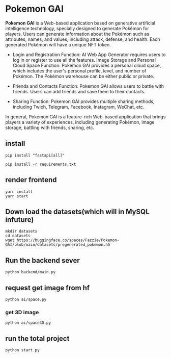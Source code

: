 # Pokemon GAI

**Pokemon GAI** is a Web-based application based on generative artificial intelligence technology, specially designed to generate Pokémon for players. Users can generate information about the Pokémon such as attributes, names, and values, including attack, defense, and health. Each generated Pokémon will have a unique NFT token.

* Login and Registration Function: AI Web App Generator requires users to log in or register to use all the features.
Image Storage and Personal Cloud Space Function: Pokemon GAI provides a personal cloud space, which includes the user's personal profile, level, and number of Pokémon. The Pokémon warehouse can be either public or private.

* Friends and Contacts Function: Pokemon GAI allows users to battle with friends. Users can add friends and save them to their contacts.

* Sharing Function: Pokemon GAI provides multiple sharing methods, including Twich, Telegram, Facebook, Instagram, WeChat, etc.

In general, Pokemon GAI is a feature-rich Web-based application that brings players a variety of experiences, including generating Pokémon, image storage, battling with friends, sharing, etc.

## install 

```
pip install "fastapi[all]"

pip install -r requirements.txt
```

## render frontend

```
yarn install
yarn start
```

## Down load the datasets(which will in MySQL infuture)
```
mkdir datasets
cd datasets
wget https://huggingface.co/spaces/Fazzie/Pokemon-GAI/blob/main/datasets/pregenerated_pokemon.h5
```
## Run the backend sever

```
python backend/main.py
```

## request get image from hf

```
python ai/space.py 
```

### get 3D image 
```
python ai/space3D.py 
```

## run the total project 

```
python start.py
```